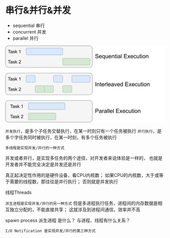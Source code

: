 # 串行&并行&并发

+ sequential 串行
+ concurrent 并发
+ parallel 并行

![串行并行并发](.0img/task-execute.png)

`并发执行`，是多个子任务交替执行，在某一时刻只有一个任务被执行
`并行执行`，是多个字任务同时被执行，在某一时刻，有多个任务被执行

`多线程是实现并发/并行的一种方式`

并发或者并行，是实现多任务的两个途径，对开发者来说体验是一样的，
也就是开发者并不能完全决定是并发还是并行

真正起决定性作用的是硬件设备，看CPU内核数；
如果CPU的内核数，大于或等于需要的线程数，那往往是并行执行；
否则就是并发执行

线程Threads

`派生进程是实现并发/并行的另一种方式`
但是多进程执行任务，进程间的内存数据是相互独立分配的，不能直接共享；
这就涉及到进程间通信，效率并不高

spawn process 派生进程 是什么？
与进程、线程有什么关系？

`I/O Notification 是实现并发/并行的第三种方式`
